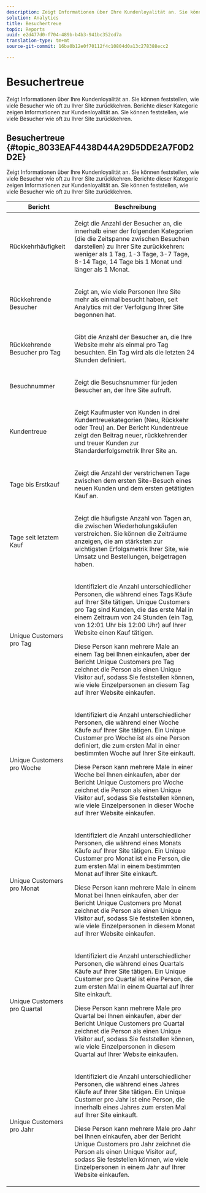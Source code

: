 ```yaml
---
description: Zeigt Informationen über Ihre Kundenloyalität an. Sie können feststellen, wie viele Besucher wie oft zu Ihrer Site zurückkehren. Berichte dieser Kategorie zeigen Informationen zur Kundenloyalität an. Sie können feststellen, wie viele Besucher wie oft zu Ihrer Site zurückkehren.
solution: Analytics
title: Besuchertreue
topic: Reports
uuid: e2d477d0-f704-489b-b4b3-941bc352cd7a
translation-type: tm+mt
source-git-commit: 16ba0b12e0f70112f4c10804d0a13c278388ecc2

---
```



# Besuchertreue

Zeigt Informationen über Ihre Kundenloyalität an. Sie können feststellen, wie viele Besucher wie oft zu Ihrer Site zurückkehren. Berichte dieser Kategorie zeigen Informationen zur Kundenloyalität an. Sie können feststellen, wie viele Besucher wie oft zu Ihrer Site zurückkehren.

## Besuchertreue {#topic_8033EAF4438D44A29D5DDE2A7F0D2D2E}

Zeigt Informationen über Ihre Kundenloyalität an. Sie können feststellen, wie viele Besucher wie oft zu Ihrer Site zurückkehren. Berichte dieser Kategorie zeigen Informationen zur Kundenloyalität an. Sie können feststellen, wie viele Besucher wie oft zu Ihrer Site zurückkehren.

<table id="table_486948EB47664B90BDF9915314B572B0"> 
 <thead> 
  <tr> 
   <th colname="col1" class="entry"> Bericht </th> 
   <th colname="col2" class="entry"> Beschreibung </th> 
  </tr> 
 </thead>
 <tbody> 
  <tr> 
   <td colname="col1"> Rückkehrhäufigkeit </td> 
   <td colname="col2"> <p>Zeigt die Anzahl der Besucher an, die innerhalb einer der folgenden Kategorien (die die Zeitspanne zwischen Besuchen darstellen) zu Ihrer Site zurückkehren: weniger als 1 Tag, 1-3 Tage, 3-7 Tage, 8-14 Tage, 14 Tage bis 1 Monat und länger als 1 Monat. </p> </td> 
  </tr> 
  <tr> 
   <td colname="col1"> Rückkehrende Besucher </td> 
   <td colname="col2"> <p>Zeigt an, wie viele Personen Ihre Site mehr als einmal besucht haben, seit Analytics mit der Verfolgung Ihrer Site begonnen hat. </p> </td> 
  </tr> 
  <tr> 
   <td colname="col1"> Rückkehrende Besucher pro Tag </td> 
   <td colname="col2"> <p>Gibt die Anzahl der Besucher an, die Ihre Website mehr als einmal pro Tag besuchten. Ein Tag wird als die letzten 24 Stunden definiert. </p> </td> 
  </tr> 
  <tr> 
   <td colname="col1"> Besuchnummer </td> 
   <td colname="col2"> <p>Zeigt die Besuchsnummer für jeden Besucher an, der Ihre Site aufruft. </p> </td> 
  </tr> 
  <tr> 
   <td colname="col1"> Kundentreue </td> 
   <td colname="col2"> <p>Zeigt Kaufmuster von Kunden in drei Kundentreuekategorien (Neu, Rückkehr oder Treu) an. Der Bericht <span class="wintitle">Kundentreue</span> zeigt den Beitrag neuer, rückkehrender und treuer Kunden zur Standarderfolgsmetrik Ihrer Site an. </p> </td> 
  </tr> 
  <tr> 
   <td colname="col1"> Tage bis Erstkauf </td> 
   <td colname="col2"> <p>Zeigt die Anzahl der verstrichenen Tage zwischen dem ersten Site-Besuch eines neuen Kunden und dem ersten getätigten Kauf an. </p> </td> 
  </tr> 
  <tr> 
   <td colname="col1"> Tage seit letztem Kauf </td> 
   <td colname="col2"> <p>Zeigt die häufigste Anzahl von Tagen an, die zwischen Wiederholungskäufen verstreichen. Sie können die Zeiträume anzeigen, die am stärksten zur wichtigsten Erfolgsmetrik Ihrer Site, wie Umsatz und Bestellungen, beigetragen haben. </p> </td> 
  </tr> 
  <tr> 
   <td colname="col1"> Unique Customers pro Tag </td> 
   <td colname="col2"> <p>Identifiziert die Anzahl unterschiedlicher Personen, die während eines Tags Käufe auf Ihrer Site tätigen. Unique Customers pro Tag sind Kunden, die das erste Mal in einem Zeitraum von 24 Stunden (ein Tag, von 12:01 Uhr bis 12:00 Uhr) auf Ihrer Website einen Kauf tätigen. </p> <p>Diese Person kann mehrere Male an einem Tag bei Ihnen einkaufen, aber der Bericht <span class="wintitle">Unique Customers pro Tag</span> zeichnet die Person als einen Unique Visitor auf, sodass Sie feststellen können, wie viele Einzelpersonen an diesem Tag auf Ihrer Website einkaufen. </p> </td> 
  </tr> 
  <tr> 
   <td colname="col1"> Unique Customers pro Woche </td> 
   <td colname="col2"> <p>Identifiziert die Anzahl unterschiedlicher Personen, die während einer Woche Käufe auf Ihrer Site tätigen. Ein Unique Customer pro Woche ist als eine Person definiert, die zum ersten Mal in einer bestimmten Woche auf Ihrer Site einkauft. </p> <p>Diese Person kann mehrere Male in einer Woche bei Ihnen einkaufen, aber der Bericht <span class="wintitle">Unique Customers pro Woche</span> zeichnet die Person als einen Unique Visitor auf, sodass Sie feststellen können, wie viele Einzelpersonen in dieser Woche auf Ihrer Website einkaufen. </p> </td> 
  </tr> 
  <tr> 
   <td colname="col1"> Unique Customers pro Monat </td> 
   <td colname="col2"> <p>Identifiziert die Anzahl unterschiedlicher Personen, die während eines Monats Käufe auf Ihrer Site tätigen. Ein Unique Customer pro Monat ist eine Person, die zum ersten Mal in einem bestimmten Monat auf Ihrer Site einkauft. </p> <p>Diese Person kann mehrere Male in einem Monat bei Ihnen einkaufen, aber der Bericht <span class="wintitle">Unique Customers pro Monat</span> zeichnet die Person als einen Unique Visitor auf, sodass Sie feststellen können, wie viele Einzelpersonen in diesem Monat auf Ihrer Website einkaufen. </p> </td> 
  </tr> 
  <tr> 
   <td colname="col1"> Unique Customers pro Quartal </td> 
   <td colname="col2"> <p>Identifiziert die Anzahl unterschiedlicher Personen, die während eines Quartals Käufe auf Ihrer Site tätigen. Ein Unique Customer pro Quartal ist eine Person, die zum ersten Mal in einem Quartal auf Ihrer Site einkauft. </p> <p>Diese Person kann mehrere Male pro Quartal bei Ihnen einkaufen, aber der Bericht <span class="wintitle">Unique Customers pro Quartal</span> zeichnet die Person als einen Unique Visitor auf, sodass Sie feststellen können, wie viele Einzelpersonen in diesem Quartal auf Ihrer Website einkaufen. </p> </td> 
  </tr> 
  <tr> 
   <td colname="col1"> Unique Customers pro Jahr </td> 
   <td colname="col2"> <p>Identifiziert die Anzahl unterschiedlicher Personen, die während eines Jahres Käufe auf Ihrer Site tätigen. Ein Unique Customer pro Jahr ist eine Person, die innerhalb eines Jahres zum ersten Mal auf Ihrer Site einkauft. </p> <p>Diese Person kann mehrere Male pro Jahr bei Ihnen einkaufen, aber der Bericht <span class="wintitle">Unique Customers pro Jahr</span> zeichnet die Person als einen Unique Visitor auf, sodass Sie feststellen können, wie viele Einzelpersonen in einem Jahr auf Ihrer Website einkaufen. </p> </td> 
  </tr> 
 </tbody> 
</table>

